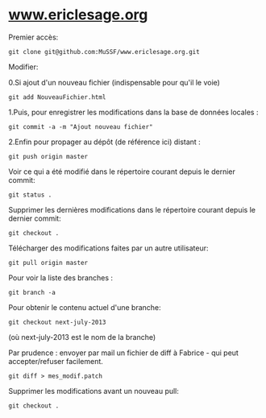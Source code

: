 www.ericlesage.org
==================

Premier accès:

    git clone git@github.com:MuSSF/www.ericlesage.org.git

Modifier:

0.Si ajout d'un nouveau fichier (indispensable pour qu'il le voie)

    git add NouveauFichier.html

1.Puis, pour enregistrer les modifications dans la base de données locales : 

    git commit -a -m "Ajout nouveau fichier"
    
2.Enfin pour propager au dépôt (de référence ici) distant :

    git push origin master
    
Voir ce qui a été modifié dans le répertoire courant depuis le dernier commit:

    git status .
    
Supprimer les dernières modifications dans le répertoire courant depuis le dernier commit:

    git checkout .

Télécharger des modifications faites par un autre utilisateur:

    git pull origin master
    
Pour voir la liste des branches :

    git branch -a

Pour obtenir le contenu actuel d'une branche:

    git checkout next-july-2013
    
(où next-july-2013 est le nom de la branche)


Par prudence : envoyer par mail un fichier de diff à Fabrice - qui peut accepter/refuser facilement.

    git diff > mes_modif.patch

Supprimer les modifications avant un nouveau pull:

    git checkout .
